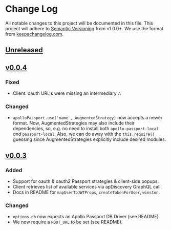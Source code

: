 # Change Log
All notable changes to this project will be documented in this file.
This project will adhere to [Semantic Versioning](http://semver.org/) from v1.0.0+.
We use the format from [keepachangelog.com](keepachangelog.com).

## [Unreleased]

## [v0.0.4]
### Fixed
* Client: oauth URL's were missing an intermediary `/`.

### Changed
* `apolloPassport.use('name', AugmentedStrategy)` now accepts a newer format.  Now,
  AugmentedStrategies may also include their dependencies, so, e.g. no need to install
  both `apollo-passport-local` *and* `passport-local`.  Also, we can do away with the
  `this.require()` guessing since AugmentedStrategies explicitly include desired modules.

## [v0.0.3]
### Added
* Support for oauth & oauth2 Passport strategies & client-side popups.
* Client retrieves list of available services via apDiscovery GraphQL call.
* Docs in README for `mapUserToJWTProps`, `createTokenForUser`, `winston`.

### Changed
* `options.db` now expects an Apollo Passport DB Driver (see README).
* We now require a `ROOT_URL` to be set (see README).

[Unreleased]: https://github.com/apollo-passport/apollo-passport/compare/master...devel
[v0.0.4]: https://github.com/apollo-passport/apollo-passport/compare/v0.0.3...v0.0.4
[v0.0.3]: https://github.com/apollo-passport/apollo-passport/compare/v0.0.2...v0.0.3
